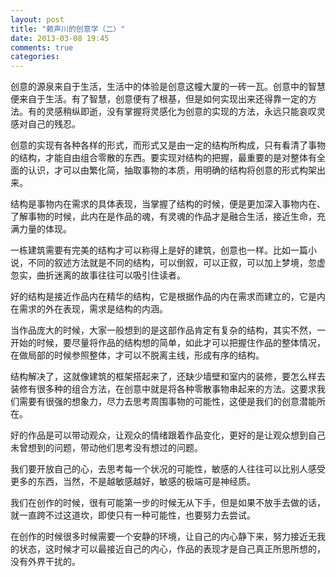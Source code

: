 ```yaml
---
layout: post
title: "赖声川的创意学（二）"
date: 2013-03-08 19:45
comments: true
categories: 
---
```

创意的源泉来自于生活，生活中的体验是创意这幢大厦的一砖一瓦。创意中的智慧便来自于生活。有了智慧，创意便有了根基，但是如何实现出来还得靠一定的方法。有的灵感稍纵即逝，没有掌握将灵感化为创意的实现的方法，永远只能哀叹灵感对自己的残忍。

创意的实现有各种各样的形式，而形式又是由一定的结构所构成，只有看清了事物的结构，才能自由组合零散的东西。要实现对结构的把握，最重要的是对整体有全面的认识，才可以由繁化简，抽取事物的本质，用明确的结构将创意的形式构架出来。

结构是事物内在需求的具体表现，当掌握了结构的时候，便是更加深入事物内在、了解事物的时候，此内在是作品的魂，有灵魂的作品才是融合生活，接近生命，充满力量的体现。

一栋建筑需要有完美的结构才可以称得上是好的建筑，创意也一样。比如一篇小说，不同的叙述方法就是不同的结构，可以倒叙，可以正叙，可以加上梦境，忽虚忽实，曲折迷离的故事往往可以吸引住读者。

好的结构是接近作品内在精华的结构，它是根据作品的内在需求而建立的，它是内在需求的外在表现，需求是结构的内涵。

当作品庞大的时候，大家一般想到的是这部作品肯定有复杂的结构，其实不然，一开始的时候，要尽量将作品的结构想的简单，如此才可以把握住作品的整体情况，在做局部的时候参照整体，才可以不脱离主线，形成有序的结构。

结构解决了，这就像建筑的框架搭起来了，还缺少墙壁和室内的装修，要怎么样去装修有很多种的组合方法，在创意中就是将各种零散事物串起来的方法。这要求我们需要有很强的想象力，尽力去思考周围事物的可能性，这便是我们的创意潜能所在。

好的作品是可以带动观众，让观众的情绪跟着作品变化，更好的是让观众想到自己未曾想到的问题，带动他们思考没有想过的问题。

我们要开放自己的心，去思考每一个状况的可能性，敏感的人往往可以比别人感受更多的东西，当然，不是越敏感越好，敏感的极端可是神经质。

我们在创作的时候，很有可能第一步的时候无从下手，但是如果不放手去做的话，就一直跨不过这道坎，即使只有一种可能性，也要努力去尝试。

在创作的时候很多时候需要一个安静的环境，让自己的内心静下来，努力接近无我的状态，这时候才可以最接近自己的内心，作品的表现才是自己真正所思所想的，没有外界干扰的。